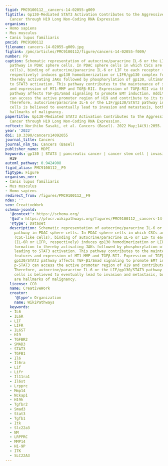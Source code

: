 ```yaml
---
figid: PMC9100112__cancers-14-02055-g009
figtitle: Gp130-Mediated STAT3 Activation Contributes to the Aggressiveness of Pancreatic
  Cancer through H19 Long Non-Coding RNA Expression
organisms:
- Homo sapiens
- Mus musculus
- Canis lupus familiaris
pmcid: PMC9100112
filename: cancers-14-02055-g009.jpg
figlink: /pmc/articles/PMC9100112/figure/cancers-14-02055-f009/
number: F9
caption: Schematic representation of autocrine/paracrine IL-6 or the LIF/gp130/STAT3
  pathway in PDAC sphere cells. In PDAC sphere cells in which CSCs are enriched (CSC-like
  cells), binding of autocrine/paracrine IL-6 or LIF to each receptor (IL-6R or LIFR,
  respectively) induces gp130 homodimerization or LIFR/gp130 complex formation to
  thereby activating JAKs followed by phosphorylation of gp130, ultimately leading
  to STAT3 activation. This pathway contributes to the maintenance of stemness features
  and expression of MT1-MMP and TGFβ-RII. Expression of TGFβ-RII via the gp130/STAT3
  pathway affects TGF-β1/Smad signaling to promote EMT induction. Additionally, p-STAT3
  can access the active promoter region of H19 and contribute to its transcription.
  Therefore, autocrine/paracrine IL-6 or the LIF/gp130/STAT3 pathway in PDAC CSC-like
  cells is believed to eventually lead to invasion and metastasis, both of which are
  hallmarks of malignancy.
papertitle: Gp130-Mediated STAT3 Activation Contributes to the Aggressiveness of Pancreatic
  Cancer through H19 Long Non-Coding RNA Expression.
reftext: Norihiko Sasaki, et al. Cancers (Basel). 2022 May;14(9):2055.
year: '2022'
doi: 10.3390/cancers14092055
journal_title: Cancers
journal_nlm_ta: Cancers (Basel)
publisher_name: MDPI
keywords: gp130 | STAT3 | pancreatic cancer | cancer stem cell | invasion | EMT |
  H19
automl_pathway: 0.9424908
figid_alias: PMC9100112__F9
figtype: Figure
organisms_ner:
- Canis lupus familiaris
- Mus musculus
- Homo sapiens
redirect_from: /figures/PMC9100112__F9
ndex: ''
seo: CreativeWork
schema-jsonld:
  '@context': https://schema.org/
  '@id': https://pfocr.wikipathways.org/figures/PMC9100112__cancers-14-02055-g009.html
  '@type': Dataset
  description: Schematic representation of autocrine/paracrine IL-6 or the LIF/gp130/STAT3
    pathway in PDAC sphere cells. In PDAC sphere cells in which CSCs are enriched
    (CSC-like cells), binding of autocrine/paracrine IL-6 or LIF to each receptor
    (IL-6R or LIFR, respectively) induces gp130 homodimerization or LIFR/gp130 complex
    formation to thereby activating JAKs followed by phosphorylation of gp130, ultimately
    leading to STAT3 activation. This pathway contributes to the maintenance of stemness
    features and expression of MT1-MMP and TGFβ-RII. Expression of TGFβ-RII via the
    gp130/STAT3 pathway affects TGF-β1/Smad signaling to promote EMT induction. Additionally,
    p-STAT3 can access the active promoter region of H19 and contribute to its transcription.
    Therefore, autocrine/paracrine IL-6 or the LIF/gp130/STAT3 pathway in PDAC CSC-like
    cells is believed to eventually lead to invasion and metastasis, both of which
    are hallmarks of malignancy.
  license: CC0
  name: CreativeWork
  creator:
    '@type': Organization
    name: WikiPathways
  keywords:
  - IL6
  - IL6R
  - LIF
  - LIFR
  - IL6ST
  - H19
  - TGFBR2
  - SMAD3
  - STAT3
  - TGFB1
  - Il6
  - Il6ra
  - Lif
  - Lifr
  - Il11ra1
  - Il6st
  - Lrpprc
  - Mmp14
  - Nckap1
  - H19h
  - Tgfbr2
  - Smad3
  - Stat3
  - Tgfb1
  - Itk
  - Slc22a3
  - NM
  - LRPPRC
  - MMP14
  - H1-9P
  - ITK
  - SLC22A3
---
```

